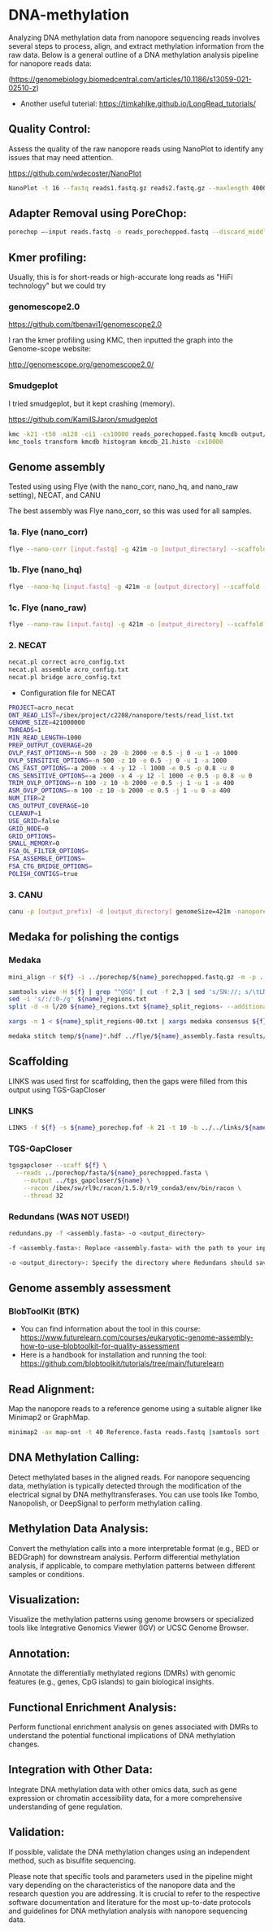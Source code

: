 # DNA-methylation
Analyzing DNA methylation data from nanopore sequencing reads involves several steps to process, align, and extract methylation information from the raw data. Below is a general outline of a DNA methylation analysis pipeline for nanopore reads data:

(https://genomebiology.biomedcentral.com/articles/10.1186/s13059-021-02510-z)  

- Another useful tuterial: https://timkahlke.github.io/LongRead_tutorials/

## Quality Control:

Assess the quality of the raw nanopore reads using NanoPlot to identify any issues that may need attention.

https://github.com/wdecoster/NanoPlot

````bash
NanoPlot -t 16 --fastq reads1.fastq.gz reads2.fastq.gz --maxlength 40000 --plots dot --legacy hex
````
  
## Adapter Removal using PoreChop:

````bash
porechop –-input reads.fastq -o reads_porechopped.fastq --discard_middle
````
## Kmer profiling:
Usually, this is for short-reads or high-accurate long reads as "HiFi technology" but we could try
### genomescope2.0
https://github.com/tbenavi1/genomescope2.0

I ran the kmer profiling using KMC, then inputted the graph into the Genome-scope website: 

http://genomescope.org/genomescope2.0/

### Smudgeplot
I tried smudgeplot, but it kept crashing (memory).

https://github.com/KamilSJaron/smudgeplot

````bash
kmc -k21 -t50 -m128 -ci1 -cs10000 reads_porechopped.fastq kmcdb output/
kmc_tools transform kmcdb histogram kmcdb_21.histo -cx10000
````

## Genome assembly
Tested using using Flye (with the nano_corr, nano_hq, and nano_raw setting), NECAT, and CANU

The best assembly was Flye nano_corr, so this was used for all samples.

### 1a. Flye (nano_corr)

````bash
flye --nano-corr [input.fastq] -g 421m -o [output_directory] --scaffold -t 32
````
### 1b. Flye (nano_hq)

````bash
flye --nano-hq [input.fastq] -g 421m -o [output_directory] --scaffold -t 32
````
### 1c. Flye (nano_raw)

````bash
flye --nano-raw [input.fastq] -g 421m -o [output_directory] --scaffold -t 32
````
### 2. NECAT

````bash
necat.pl correct acro_config.txt
necat.pl assemble acro_config.txt
necat.pl bridge acro_config.txt
````
- Configuration file for NECAT

````bash
PROJECT=acro_necat
ONT_READ_LIST=/ibex/project/c2208/nanopore/tests/read_list.txt
GENOME_SIZE=421000000
THREADS=1
MIN_READ_LENGTH=1000
PREP_OUTPUT_COVERAGE=20
OVLP_FAST_OPTIONS=-n 500 -z 20 -b 2000 -e 0.5 -j 0 -u 1 -a 1000
OVLP_SENSITIVE_OPTIONS=-n 500 -z 10 -e 0.5 -j 0 -u 1 -a 1000
CNS_FAST_OPTIONS=-a 2000 -x 4 -y 12 -l 1000 -e 0.5 -p 0.8 -u 0
CNS_SENSITIVE_OPTIONS=-a 2000 -x 4 -y 12 -l 1000 -e 0.5 -p 0.8 -u 0
TRIM_OVLP_OPTIONS=-n 100 -z 10 -b 2000 -e 0.5 -j 1 -u 1 -a 400
ASM_OVLP_OPTIONS=-n 100 -z 10 -b 2000 -e 0.5 -j 1 -u 0 -a 400
NUM_ITER=2
CNS_OUTPUT_COVERAGE=10
CLEANUP=1
USE_GRID=false
GRID_NODE=0
GRID_OPTIONS=
SMALL_MEMORY=0
FSA_OL_FILTER_OPTIONS=
FSA_ASSEMBLE_OPTIONS=
FSA_CTG_BRIDGE_OPTIONS=
POLISH_CONTIGS=true
````
### 3. CANU

````bash
canu -p [output_prefix] -d [output_directory] genomeSize=421m -nanopore -trimmed -correct -assemble [input.fastq]
````
## Medaka for polishing the contigs

### Medaka

````bash
mini_align -r ${f} -i ../porechop/${name}_porechopped.fastq.gz -m -p ../medaka/${name}_calls_to_draft -t 32

samtools view -H ${f} | grep "^@SQ" | cut -f 2,3 | sed 's/SN://; s/\tLN//' > ${name}_regions.txt
sed -i 's/:/:0-/g' ${name}_regions.txt
split -d -n l/20 ${name}_regions.txt ${name}_split_regions- --additional-suffix .txt

xargs -n 1 < ${name}_split_regions-00.txt | xargs medaka consensus ${f} /ibex/project/c2208/nanopore/medaka/temp/${name}_split_regions-00.hdf --model r1041_e82_400bps_sup_v4.2.0 --batch 200 --threads 8 --region

medaka stitch temp/${name}*.hdf ../flye/${name}_assembly.fasta results/${name}.polished.assembly.fasta
````

## Scaffolding
LINKS was used first for scaffolding, then the gaps were filled from this output using TGS-GapCloser

### LINKS

````bash
LINKS -f ${f} -s ${name}_porechop.fof -k 21 -t 10 -b ../../links/${name}
````
### TGS-GapCloser

````bash
tgsgapcloser --scaff ${f} \
  --reads ../porechop/fasta/${name}_porechopped.fasta \
	--output ../tgs_gapcloser/${name} \
	--racon /ibex/sw/rl9c/racon/1.5.0/rl9_conda3/env/bin/racon \
	--thread 32
````

### Redundans (WAS NOT USED!)

````bash
redundans.py -f <assembly.fasta> -o <output_directory>

-f <assembly.fasta>: Replace <assembly.fasta> with the path to your input nanopore assembly in FASTA format.

-o <output_directory>: Specify the directory where Redundans should save the output files, including the improved assembly.
````

## Genome assembly assessment 
### BlobToolKit (BTK)
- You can find information about the tool in this course:
https://www.futurelearn.com/courses/eukaryotic-genome-assembly-how-to-use-blobtoolkit-for-quality-assessment
- Here is a handbook for installation and running the tool:
https://github.com/blobtoolkit/tutorials/tree/main/futurelearn 

## Read Alignment:

Map the nanopore reads to a reference genome using a suitable aligner like Minimap2 or GraphMap.

````bash
minimap2 -ax map-ont -t 40 Reference.fasta reads.fastq |samtools sort -@40 -O BAM -o mapped.bam -
````

## DNA Methylation Calling:

Detect methylated bases in the aligned reads. For nanopore sequencing data, methylation is typically detected through the modification of the electrical signal by DNA methyltransferases.
You can use tools like Tombo, Nanopolish, or DeepSignal to perform methylation calling.

## Methylation Data Analysis:

Convert the methylation calls into a more interpretable format (e.g., BED or BEDGraph) for downstream analysis.
Perform differential methylation analysis, if applicable, to compare methylation patterns between different samples or conditions.

## Visualization:

Visualize the methylation patterns using genome browsers or specialized tools like Integrative Genomics Viewer (IGV) or UCSC Genome Browser.

## Annotation:

Annotate the differentially methylated regions (DMRs) with genomic features (e.g., genes, CpG islands) to gain biological insights.

## Functional Enrichment Analysis:

Perform functional enrichment analysis on genes associated with DMRs to understand the potential functional implications of DNA methylation changes.

## Integration with Other Data:

Integrate DNA methylation data with other omics data, such as gene expression or chromatin accessibility data, for a more comprehensive understanding of gene regulation.

## Validation:

If possible, validate the DNA methylation changes using an independent method, such as bisulfite sequencing.

Please note that specific tools and parameters used in the pipeline might vary depending on the characteristics of the nanopore data and the research question you are addressing. It is crucial to refer to the respective software documentation and literature for the most up-to-date protocols and guidelines for DNA methylation analysis with nanopore sequencing data.
